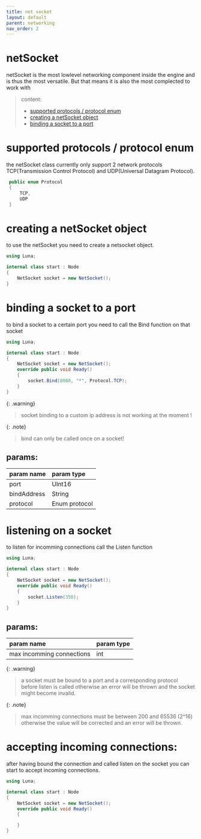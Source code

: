 ```yaml
--- 
title: net socket
layout: default
parent: networking
nav_order: 2
---
```


# netSocket

netSocket is the most lowlevel networking component inside the engine and is thus the most versatile.
But that means it is also the most complected to work with

> content:
> - [supported protocols / protocol enum](#netsocket)
> - [creating a netSocket object](#creating-a-netsocket-object)
> - [binding a socket to a port](#binding-a-socket-to-a-port)

# supported protocols / protocol enum
the netSocket class currently only support 2 network protocols TCP(Transmission Control Protocol) and UDP(Universal Datagram Protocol).

```cs
 public enum Protocol
 {
     TCP,
     UDP
 }

```

# creating a netSocket object
to use the netSocket you need to create a netsocket object.

```cs
using Luna;

internal class start : Node
{
    NetSocket socket = new NetSocket();
}
```

# binding a socket to a port
to bind a socket to a certain port you need to call the Bind function on that socket
```cs
using Luna;

internal class start : Node
{
    NetSocket socket = new NetSocket();
    override public void Ready()
    {
	    socket.Bind(8080, "*", Protocol.TCP);
    }
}
```

{: .warning}
> socket binding to a custom ip address is not working at the moment !

{: .note}
> bind can only be called once on a socket!

## params:

| param name | param type  |
|:-----------|:------------|
| port       |UInt16       |
| bindAddress|String       |
| protocol   |Enum protocol|

# listening on a socket
to listen for incomming connections
call the Listen function

```cs
using Luna;

internal class start : Node
{
    NetSocket socket = new NetSocket();
    override public void Ready()
    {
	    socket.Listen(350);
    }
}
```
## params:

| param name               | param type  |
|:-------------------------|:------------|
| max incomming connections| int         |

{: .warning}
> a socket must be bound to a port and a corresponding protocol before listen is called otherwise an error will be thrown and the socket might become invalid.

{: .note} 
> max incomming connections must be between 200 and 65536 (2^16) otherwise the value will be corrected and an error will be thrown.

# accepting incoming connections:
after having bound the connection and called listen on the socket you can start to accept incoming connections.

```cs
using Luna;

internal class start : Node
{
    NetSocket socket = new NetSocket();
    override public void Ready()
    {

    }
}
```